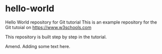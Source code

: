 # hello-world
Hello World repository for Git tutorial
This is an example repository for the Git tutoial on https://www.w3schools.com

This repository is built step by step in the tutorial.


Amend. Adding some text here.
